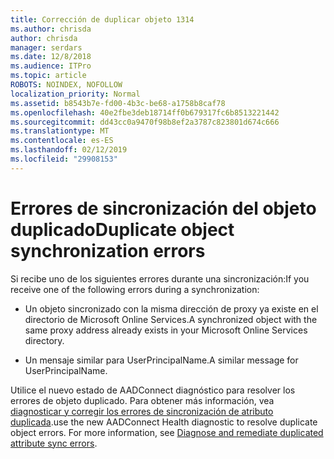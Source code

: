 ```yaml
---
title: Corrección de duplicar objeto 1314
ms.author: chrisda
author: chrisda
manager: serdars
ms.date: 12/8/2018
ms.audience: ITPro
ms.topic: article
ROBOTS: NOINDEX, NOFOLLOW
localization_priority: Normal
ms.assetid: b8543b7e-fd00-4b3c-be68-a1758b8caf78
ms.openlocfilehash: 40e2fbe3deb18714ff0b679317fc6b8513221442
ms.sourcegitcommit: dd43cc0a9470f98b8ef2a3787c823801d674c666
ms.translationtype: MT
ms.contentlocale: es-ES
ms.lasthandoff: 02/12/2019
ms.locfileid: "29908153"
---
```

# <a name="duplicate-object-synchronization-errors"></a><span data-ttu-id="863b9-102">Errores de sincronización del objeto duplicado</span><span class="sxs-lookup"><span data-stu-id="863b9-102">Duplicate object synchronization errors</span></span>

<span data-ttu-id="863b9-103">Si recibe uno de los siguientes errores durante una sincronización:</span><span class="sxs-lookup"><span data-stu-id="863b9-103">If you receive one of the following errors during a synchronization:</span></span>
  
- <span data-ttu-id="863b9-104">Un objeto sincronizado con la misma dirección de proxy ya existe en el directorio de Microsoft Online Services.</span><span class="sxs-lookup"><span data-stu-id="863b9-104">A synchronized object with the same proxy address already exists in your Microsoft Online Services directory.</span></span>
    
- <span data-ttu-id="863b9-105">Un mensaje similar para UserPrincipalName.</span><span class="sxs-lookup"><span data-stu-id="863b9-105">A similar message for UserPrincipalName.</span></span>
    
<span data-ttu-id="863b9-p101">Utilice el nuevo estado de AADConnect diagnóstico para resolver los errores de objeto duplicado. Para obtener más información, vea [diagnosticar y corregir los errores de sincronización de atributo duplicada](https://docs.microsoft.com/azure/active-directory/hybrid/how-to-connect-health-diagnose-sync-errors).</span><span class="sxs-lookup"><span data-stu-id="863b9-p101">use the new AADConnect Health diagnostic to resolve duplicate object errors. For more information, see [Diagnose and remediate duplicated attribute sync errors](https://docs.microsoft.com/azure/active-directory/hybrid/how-to-connect-health-diagnose-sync-errors).</span></span>
  

